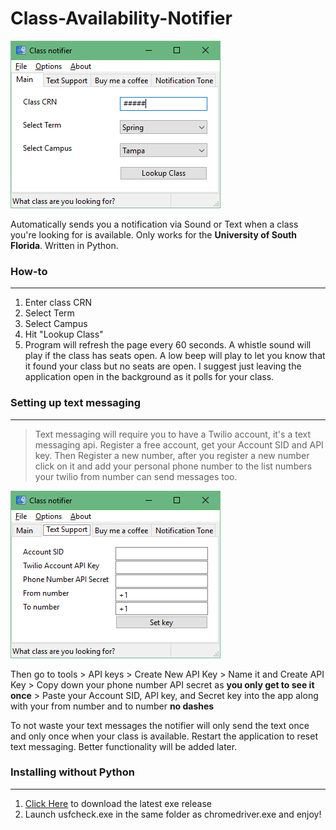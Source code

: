 # Class-Availability-Notifier

<img src="images/Class-notifier.png" alt="Notifier" >

Automatically sends you a notification via Sound or Text when a class you're looking for is available. Only works for the **University of South Florida**. Written in Python.

### How-to
-----
1. Enter class CRN
2. Select Term
3. Select Campus
4. Hit "Lookup Class"
5. Program will refresh the page every 60 seconds. A whistle sound will play if the class has seats open. A low beep will play to let you know that it found your class but no seats are open. I suggest just leaving the application open in the background as it polls for your class.
  
### Setting up text messaging
-----
  > Text messaging will require you to have a Twilio account, it's a text messaging api. 
  > Register a free account, get your Account SID and API key. Then Register a new number, after you register a new number click on it and add your personal phone number to the list numbers your twilio from number can send messages too.
 
 <img src="images/Texting.png" alt="Notifier" >
 
  Then go to tools > API keys > Create New API Key > Name it and Create API Key > Copy down your phone number API secret as **you only get to see it once** > Paste your Account SID, API key, and Secret key into the app along with your from number and to number **no dashes**
  
  To not waste your text messages the notifier will only send the text once and only once when your class is available. Restart the application to reset text messaging. Better functionality will be added later.
  
### Installing without Python
-----
1. [Click Here](https://github.com/kevin2107/Class-Availability-Notifier/releases/download/0.9.7/latest.zip) to download the latest exe release
2. Launch usfcheck.exe in the same folder as chromedriver.exe and enjoy!
